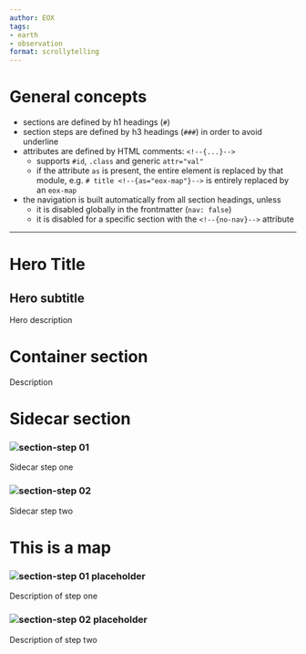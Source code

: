 ```yaml
---
author: EOX
tags:
- earth
- observation
format: scrollytelling
---
```


# General concepts
- sections are defined by h1 headings (`#`)
- section steps are defined by h3 headings (`###`) in order to avoid underline
- attributes are defined by HTML comments: `<!--{...}-->`
  - supports `#id`, `.class` and generic `attr="val"`
  - if the attribute `as` is present, the entire element is replaced by that module, e.g. `# title <!--{as="eox-map"}-->` is entirely replaced by an `eox-map`
- the navigation is built automatically from all section headings, unless
  - it is disabled globally in the frontmatter (`nav: false`)
  - it is disabled for a specific section with the `<!--{no-nav}-->` attribute

---
# Hero Title <!--{.hero .full style="background-image: url(https://placehold.co/1000x800)"}-->
## Hero subtitle
Hero description

# Container section <!--{.container}-->
Description

# Sidecar section <!--{as="sidecar" .right}-->
### ![section-step 01](https://placehold.co/800x400)
Sidecar step one
### ![section-step 02](https://placehold.co/800x400)
Sidecar step two

# This is a map <!--{as="eox-map" .tour .left center=[0,0] zoom="7" stac="https://stac-catalog.org/01/item.json"}-->
### ![section-step 01 placeholder](https://placehold.co/800x400) <!--{center=[48,15] zoom="10"}-->
Description of step one
### ![section-step 02 placeholder](https://placehold.co/800x400) <!--{stac="https://stac-catalog.org/01/item.json"}-->
Description of step two
